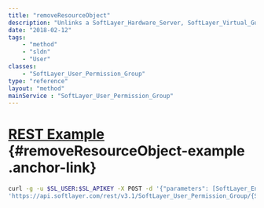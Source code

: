 ```yaml
---
title: "removeResourceObject"
description: "Unlinks a SoftLayer_Hardware_Server, SoftLayer_Virtual_Guest, or SoftLayer_Virtual_DedicatedHost object from the group. "
date: "2018-02-12"
tags:
    - "method"
    - "sldn"
    - "User"
classes:
    - "SoftLayer_User_Permission_Group"
type: "reference"
layout: "method"
mainService : "SoftLayer_User_Permission_Group"
---
```


# [REST Example](#removeResourceObject-example) <a href="/article/rest/"><i class="fas fa-question"></i></a> {#removeResourceObject-example .anchor-link} 
```bash
curl -g -u $SL_USER:$SL_APIKEY -X POST -d '{"parameters": [SoftLayer_Entity, string]}' \
'https://api.softlayer.com/rest/v3.1/SoftLayer_User_Permission_Group/{SoftLayer_User_Permission_GroupID}/removeResourceObject'
```
